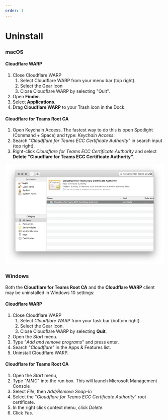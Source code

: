 ```yaml
---
order: 1
---
```


# Uninstall

### macOS

#### Cloudflare WARP

1. Close Cloudflare WARP
   1. Select Cloudflare WARP from your menu bar (top right).
   2. Select the Gear Icon
   3. Close Cloudflare WARP by selecting "Quit".
2. Open **Finder**.
3. Select **Applications**.
4. Drag **Cloudflare WARP** to your Trash icon in the Dock.

#### Cloudflare for Teams Root CA

1. Open Keychain Access.
   The fastest way to do this is open Spotlight (Command + Space) and type: _Keychain Access_.
2. Search "_Cloudflare for Teams ECC Certificate Authority_" in search input (top right).
3. Right-click _Cloudflare for Teams ECC Certificate Authority_ and select **Delete "Cloudflare for Teams ECC Certificate Authority"**.

![Recording of Windows express installation](../static/macos-remove-root-ca.png)

### Windows

Both the **Cloudflare for Teams Root CA** and the **Cloudflare WARP** client may be uninstalled in Windows 10 settings:

#### Cloudflare WARP

1. Close Cloudflare WARP
   1. Select _Cloudflare WARP_ from your task bar (bottom right).
   2. Select the Gear Icon.
   3. Close Cloudflare WARP by selecting **Quit**.
2. Open the _Start_ menu.
3. Type "_Add and remove programs_" and press enter.
4. Search "_Cloudflare_" in the Apps & Features list.
5. Uninstall Cloudflare WARP.

#### Cloudflare for Teams Root CA

1. Open the _Start_ menu,
1. Type "_MMC_" into the run box. This will launch Microsoft Management Console
1. Select _File_, then _Add/Remove Snap-In_
1. Select the "_Cloudflare for Teams ECC Certificate Authority_" root certificate.
1. In the right click context menu, click _Delete_.
1. Click _Yes_.
